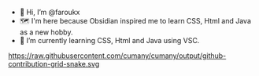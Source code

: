 - 👋 Hi, I’m @faroukx
- 🗺 I'm here because Obsidian inspired me to learn CSS, Html and Java as a new hobby.
- 🌱 I’m currently learning CSS, Html and Java using VSC.

<!---
faroukx/faroukx is a ✨ special ✨ repository because its `README.md` (this file) appears on your GitHub profile.
You can click the Preview link to take a look at your changes.
--->

https://raw.githubusercontent.com/cumany/cumany/output/github-contribution-grid-snake.svg

